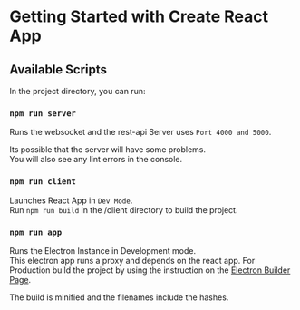 # Getting Started with Create React App

## Available Scripts

In the project directory, you can run:

### `npm run server`

Runs the websocket and the rest-api
Server uses `Port 4000 and 5000`.

Its possible that the server will have some problems.\
You will also see any lint errors in the console.

### `npm run client`

Launches React App in `Dev Mode`.\
Run `npm run build` in the /client directory to build the project.

### `npm run app`

Runs the Electron Instance in Development mode.\
This electron app runs a proxy and depends on the react app.
For Production build the project by using the instruction on the [Electron Builder Page](https://www.electron.build/).

The build is minified and the filenames include the hashes.
